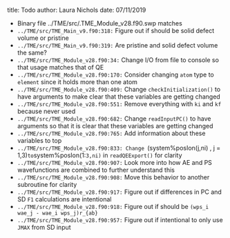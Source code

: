 title: Todo
author: Laura Nichols
date: 07/11/2019

* Binary file ../TME/src/.TME_Module_v28.f90.swp matches
* `../TME/src/TME_Main_v9.f90:318:` Figure out if should be solid defect volume or pristine
* `../TME/src/TME_Main_v9.f90:319:` Are pristine and solid defect volume the same?
* `../TME/src/TME_Module_v28.f90:34:` Change I/O from file to console so that usage matches that of QE
* `../TME/src/TME_Module_v28.f90:170:` Consider changing `atom` type to `element` since it holds more than one atom
* `../TME/src/TME_Module_v28.f90:409:` Change `checkInitialization()` to have arguments to make clear that these variables are getting changed
* `../TME/src/TME_Module_v28.f90:551:` Remove everything with `ki` and `kf` because never used
* `../TME/src/TME_Module_v28.f90:682:` Change `readInputPC()` to have arguments so that it is clear that these variables are getting changed
* `../TME/src/TME_Module_v28.f90:765:` Add information about these variables to top
* `../TME/src/TME_Module_v28.f90:833: Change `(system%posIon(j,ni) , j = 1,3)` to `system%posIon(1:`3,ni)` in `readQEExport()` for clarity
* `../TME/src/TME_Module_v28.f90:907:` Look more into how AE and PS wavefunctions are combined to further understand this
* `../TME/src/TME_Module_v28.f90:908:` Move this behavior to another subroutine for clarity
* `../TME/src/TME_Module_v28.f90:917:` Figure out if differences in PC and SD `F1` calculations are intentional
* `../TME/src/TME_Module_v28.f90:918:` Figure out if should be `(wps_i wae_j - wae_i wps_j)r_{ab}`
* `../TME/src/TME_Module_v28.f90:957:` Figure out if intentional to only use `JMAX` from SD input

